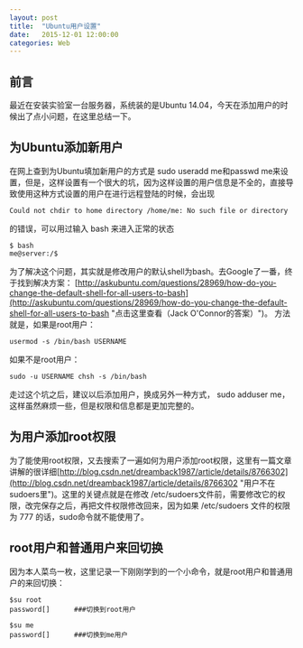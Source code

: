 ```yaml
---
layout: post
title:  "Ubuntu用户设置"
date:   2015-12-01 12:00:00
categories: Web
---
```

## 前言 ##
最近在安装实验室一台服务器，系统装的是Ubuntu 14.04，今天在添加用户的时候出了点小问题，在这里总结一下。
## 为Ubuntu添加新用户 ##
在网上查到为Ubuntu填加新用户的方式是 sudo useradd me和passwd me来设置，但是，这样设置有一个很大的坑，因为这样设置的用户信息是不全的，直接导致使用这种方式设置的用户在进行远程登陆的时候，会出现 
	
```shell
Could not chdir to home directory /home/me: No such file or directory	
```
的错误，可以用过输入 bash 来进入正常的状态

```shell
$ bash
me@server:/$
```
为了解决这个问题，其实就是修改用户的默认shell为bash。去Google了一番，终于找到解决方案：
[http://askubuntu.com/questions/28969/how-do-you-change-the-default-shell-for-all-users-to-bash](http://askubuntu.com/questions/28969/how-do-you-change-the-default-shell-for-all-users-to-bash "点击这里查看（Jack O'Connor的答案）")。
方法就是，如果是root用户：

```shell
usermod -s /bin/bash USERNAME
```
如果不是root用户：

```shell
sudo -u USERNAME chsh -s /bin/bash
```

走过这个坑之后，建议以后添加用户，换成另外一种方式， sudo adduser me，这样虽然麻烦一些，但是权限和信息都是更加完整的。

## 为用户添加root权限 ##
为了能使用root权限，又去搜索了一遍如何为用户添加root权限，这里有一篇文章讲解的很详细[http://blog.csdn.net/dreamback1987/article/details/8766302](http://blog.csdn.net/dreamback1987/article/details/8766302 "用户不在sudoers里")。这里的关键点就是在修改 /etc/sudoers文件前，需要修改它的权限，改完保存之后，再把文件权限修改回来，因为如果 /etc/sudoers 文件的权限为 777 的话，sudo命令就不能使用了。

## root用户和普通用户来回切换 ##
因为本人菜鸟一枚，这里记录一下刚刚学到的一个小命令，就是root用户和普通用户的来回切换：

```shell
$su root
password[]		###切换到root用户

$su me
password[]		###切换到me用户
```